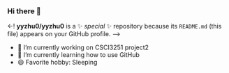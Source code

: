 ### Hi there 👋


<-!
**yyzhu0/yyzhu0** is a ✨ _special_ ✨ repository because its `README.md` (this file) appears on your GitHub profile.
-->
- 🔭 I’m currently working on CSCI3251 project2
- 🌱 I’m currently learning how to use GitHub
- 😄 Favorite hobby: Sleeping

